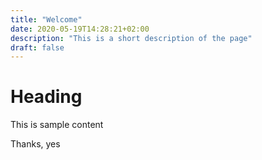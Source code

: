```yaml
---
title: "Welcome"
date: 2020-05-19T14:28:21+02:00
description: "This is a short description of the page"
draft: false
---
```


# Heading
This is sample content

Thanks, yes
